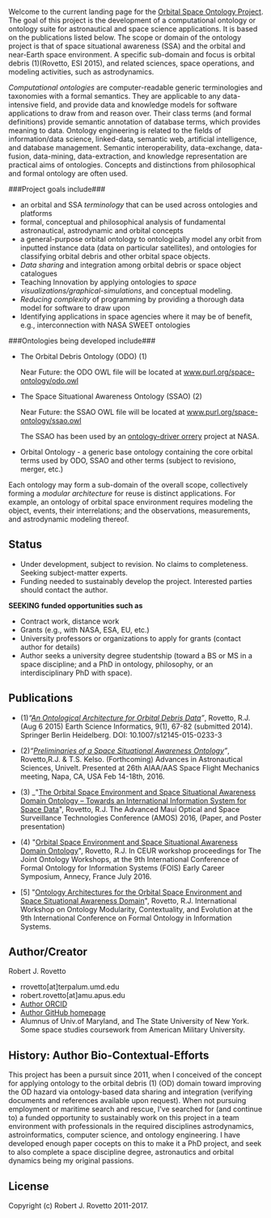 Welcome to the current landing page for the [Orbital Space Ontology Project](https://github.com/rrovetto/Orbital-Space-Ontology-Project). The goal of this project is the development of a computational ontology or ontology suite for astronautical and space science applications. It is based on the publications listed below. The scope or domain of the ontology project is that of space situational awareness (SSA) and the orbital and near-Earth space environment. A specific sub-domain and focus is orbital debris (1)(Rovetto, ESI 2015), and related sciences, space operations, and modeling activities, such as astrodynamics. 

_Computational ontologies_ are computer-readable generic terminologies and taxonomies with a formal semantics. They are applicable to any data-intensive field, and provide data and knowledge models for software applications to draw from and reason over. Their class terms (and formal definitions) provide semantic annotation of database terms, which provides meaning to data. Ontology engineering is related to the fields of information/data science, linked-data, semantic web, artificial intelligence, and database management. Semantic interoperability, data-exchange, data-fusion, data-mining, data-extraction, and knowledge representation are practical aims of ontologies. Concepts and distinctions from philosophical and formal ontology are often used.

###Project goals include###
* an orbital and SSA _terminology_ that can be used across ontologies and platforms
* formal, conceptual and philosophical analysis of fundamental astronautical, astrodynamic and orbital concepts
* a general-purpose orbital ontology to ontologically model any orbit from inputted instance data (data on particular satellites), and ontologies for classifying orbital debris and other orbital space objects. 
* _Data sharing_ and integration among orbital debris or space object catalogues
* Teaching Innovation by applying ontologies to _space visualizations/graphical-simulations_, and conceptual modeling.
* _Reducing complexity_ of programming by providing a thorough data model for software to draw upon
* Identifying applications in space agencies where it may be of benefit, e.g., interconnection with NASA SWEET ontologies

###Ontologies being developed include###
* The Orbital Debris Ontology (ODO) (1)  

  Near Future: the ODO OWL file will be located at www.purl.org/space-ontology/odo.owl
* The Space Situational Awareness Ontology (SSAO) (2)  

  Near Future: the SSAO OWL file will be located at www.purl.org/space-ontology/ssao.owl  

  The SSAO has been used by an [ontology-driver orrery](https://github.com/daoneil/spacemission/tree/master/OntologyDrivenOrrery) project at NASA.
* Orbital Ontology - a generic base ontology containing the core orbital terms used by ODO, SSAO and other terms
(subject to revisiono, merger, etc.)

Each ontology may form a sub-domain of the overall scope, collectively forming a _modular architecture_ for reuse is distinct applications. For example, an ontology of orbital space environment requires modeling the object, events, their interrelations; and the observations, measurements, and astrodynamic modeling thereof.

## Status
* Under development, subject to revision. No claims to completeness. Seeking subject-matter experts.
* Funding needed to sustainably develop the project. Interested parties should contact the author.

**SEEKING funded opportunities such as**
* Contract work, distance work
* Grants (e.g., with NASA, ESA, EU, etc.)
* University professors or organizations to apply for grants (contact author for details)
* Author seeks a university degree studentship (toward a BS or MS in a space discipline; and a PhD in ontology, philosophy, or an interdisciplinary PhD with space).

## Publications
* (1)_“[An Ontological Architecture for Orbital Debris Data](http://link.springer.com/article/10.1007/s12145-015-0233-3)”_, Rovetto, R.J. (Aug 6 2015) Earth Science Informatics, 9(1), 67-82 (submitted 2014). Springer Berlin Heidelberg. DOI: 10.1007/s12145-015-0233-3

* (2)_“[Preliminaries of a Space Situational Awareness Ontology](https://arxiv.org/ftp/arxiv/papers/1606/1606.01924.pdf)”_, Rovetto,R.J. & T.S. Kelso. (Forthcoming) Advances in Astronautical Sciences, Univelt. Presented at 26th AIAA/AAS Space Flight Mechanics meeting, Napa, CA, USA Feb 14-18th, 2016.

* (3) _"[The Orbital Space Environment and Space Situational Awareness Domain Ontology – Towards an International Information System for Space Data](http://www.amostech.com/TechnicalPapers/2016/Poster/Rovetto.pdf)", Rovetto, R.J. The Advanced Maui Optical and Space Surveillance Technologies Conference (AMOS) 2016, (Paper, and Poster presentation)

* (4) "[Orbital Space Environment and Space Situational Awareness Domain Ontology](http://ceur-ws.org/Vol-1660/ecs-paper1.pdf)", Rovetto, R.J. In CEUR workshop proceedings for The Joint Ontology Workshops, at the 9th International Conference of Formal Ontology for Information Systems (FOIS) Early Career Symposium, Annecy, France July 2016.

* [5] "[Ontology Architectures for the Orbital Space Environment and Space Situational Awareness Domain](http://ceur-ws.org/Vol-1660/womocoe-paper3.pdf)", Rovetto, R.J. International Workshop on Ontology Modularity, Contextuality, and Evolution at the 9th International Conference on Formal Ontology in Information Systems.

## Author/Creator 
Robert J. Rovetto
* rrovetto[at]terpalum.umd.edu
* robert.rovetto[at]amu.apus.edu
* [Author ORCID](http://orcid.org/0000-0003-3835-7817)
* [Author GitHub homepage](http://github.com/rrovetto)
* Alumnus of Univ.of Maryland, and The State University of New York. Some space studies coursework from American Military University.

## History: Author Bio-Contextual-Efforts
This project has been a pursuit since 2011, when I conceived of the concept for applying ontology to the orbital debris (1) (OD) domain toward improving the OD hazard via ontology-based data sharing and integration (verifying documents and references available upon request). When not pursuing employment or maritime search and rescue, I've searched for (and continue to) a funded opportunity to sustainably work on this project in a team environment with professionals in the required disciplines astrodynamics, astroinformatics, computer science, and ontology engineering. I have developed enough paper cocepts on this to make it a PhD project, and seek to also complete a space discipline degree, astronautics and orbital dynamics being my original passions. 

## License
Copyright (c) Robert J. Rovetto 2011-2017.
